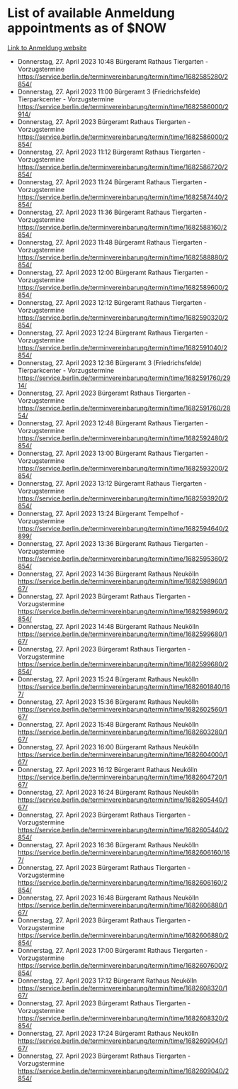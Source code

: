 # List of available Anmeldung appointments as of $NOW
[Link to Anmeldung website](https://service.berlin.de/terminvereinbarung/termin/tag.php?termin=1&anliegen[]=120686&dienstleisterlist=122210,122217,327316,122219,327312,122227,327314,122231,327346,122243,327348,122254,122252,329742,122260,329745,122262,329748,122271,327278,122273,327274,122277,327276,330436,122280,327294,122282,327290,122284,327292,122291,327270,122285,327266,122286,327264,122296,327268,150230,329760,122297,327286,122294,327284,122312,329763,122314,329775,122304,327330,122311,327334,122309,327332,317869,122281,327352,122279,329772,122283,122276,327324,122274,327326,122267,329766,122246,327318,122251,327320,122257,327322,122208,327298,122226,327300&herkunft=http%3A%2F%2Fservice.berlin.de%2Fdienstleistung%2F120686%2F)
- Donnerstag, 27. April 2023 10:48 Bürgeramt Rathaus Tiergarten - Vorzugstermine https://service.berlin.de/terminvereinbarung/termin/time/1682585280/2854/
- Donnerstag, 27. April 2023 11:00 Bürgeramt 3 (Friedrichsfelde) Tierparkcenter - Vorzugstermine https://service.berlin.de/terminvereinbarung/termin/time/1682586000/2914/
- Donnerstag, 27. April 2023  Bürgeramt Rathaus Tiergarten - Vorzugstermine https://service.berlin.de/terminvereinbarung/termin/time/1682586000/2854/
- Donnerstag, 27. April 2023 11:12 Bürgeramt Rathaus Tiergarten - Vorzugstermine https://service.berlin.de/terminvereinbarung/termin/time/1682586720/2854/
- Donnerstag, 27. April 2023 11:24 Bürgeramt Rathaus Tiergarten - Vorzugstermine https://service.berlin.de/terminvereinbarung/termin/time/1682587440/2854/
- Donnerstag, 27. April 2023 11:36 Bürgeramt Rathaus Tiergarten - Vorzugstermine https://service.berlin.de/terminvereinbarung/termin/time/1682588160/2854/
- Donnerstag, 27. April 2023 11:48 Bürgeramt Rathaus Tiergarten - Vorzugstermine https://service.berlin.de/terminvereinbarung/termin/time/1682588880/2854/
- Donnerstag, 27. April 2023 12:00 Bürgeramt Rathaus Tiergarten - Vorzugstermine https://service.berlin.de/terminvereinbarung/termin/time/1682589600/2854/
- Donnerstag, 27. April 2023 12:12 Bürgeramt Rathaus Tiergarten - Vorzugstermine https://service.berlin.de/terminvereinbarung/termin/time/1682590320/2854/
- Donnerstag, 27. April 2023 12:24 Bürgeramt Rathaus Tiergarten - Vorzugstermine https://service.berlin.de/terminvereinbarung/termin/time/1682591040/2854/
- Donnerstag, 27. April 2023 12:36 Bürgeramt 3 (Friedrichsfelde) Tierparkcenter - Vorzugstermine https://service.berlin.de/terminvereinbarung/termin/time/1682591760/2914/
- Donnerstag, 27. April 2023  Bürgeramt Rathaus Tiergarten - Vorzugstermine https://service.berlin.de/terminvereinbarung/termin/time/1682591760/2854/
- Donnerstag, 27. April 2023 12:48 Bürgeramt Rathaus Tiergarten - Vorzugstermine https://service.berlin.de/terminvereinbarung/termin/time/1682592480/2854/
- Donnerstag, 27. April 2023 13:00 Bürgeramt Rathaus Tiergarten - Vorzugstermine https://service.berlin.de/terminvereinbarung/termin/time/1682593200/2854/
- Donnerstag, 27. April 2023 13:12 Bürgeramt Rathaus Tiergarten - Vorzugstermine https://service.berlin.de/terminvereinbarung/termin/time/1682593920/2854/
- Donnerstag, 27. April 2023 13:24 Bürgeramt Tempelhof - Vorzugstermine https://service.berlin.de/terminvereinbarung/termin/time/1682594640/2899/
- Donnerstag, 27. April 2023 13:36 Bürgeramt Rathaus Tiergarten - Vorzugstermine https://service.berlin.de/terminvereinbarung/termin/time/1682595360/2854/
- Donnerstag, 27. April 2023 14:36 Bürgeramt Rathaus Neukölln https://service.berlin.de/terminvereinbarung/termin/time/1682598960/167/
- Donnerstag, 27. April 2023  Bürgeramt Rathaus Tiergarten - Vorzugstermine https://service.berlin.de/terminvereinbarung/termin/time/1682598960/2854/
- Donnerstag, 27. April 2023 14:48 Bürgeramt Rathaus Neukölln https://service.berlin.de/terminvereinbarung/termin/time/1682599680/167/
- Donnerstag, 27. April 2023  Bürgeramt Rathaus Tiergarten - Vorzugstermine https://service.berlin.de/terminvereinbarung/termin/time/1682599680/2854/
- Donnerstag, 27. April 2023 15:24 Bürgeramt Rathaus Neukölln https://service.berlin.de/terminvereinbarung/termin/time/1682601840/167/
- Donnerstag, 27. April 2023 15:36 Bürgeramt Rathaus Neukölln https://service.berlin.de/terminvereinbarung/termin/time/1682602560/167/
- Donnerstag, 27. April 2023 15:48 Bürgeramt Rathaus Neukölln https://service.berlin.de/terminvereinbarung/termin/time/1682603280/167/
- Donnerstag, 27. April 2023 16:00 Bürgeramt Rathaus Neukölln https://service.berlin.de/terminvereinbarung/termin/time/1682604000/167/
- Donnerstag, 27. April 2023 16:12 Bürgeramt Rathaus Neukölln https://service.berlin.de/terminvereinbarung/termin/time/1682604720/167/
- Donnerstag, 27. April 2023 16:24 Bürgeramt Rathaus Neukölln https://service.berlin.de/terminvereinbarung/termin/time/1682605440/167/
- Donnerstag, 27. April 2023  Bürgeramt Rathaus Tiergarten - Vorzugstermine https://service.berlin.de/terminvereinbarung/termin/time/1682605440/2854/
- Donnerstag, 27. April 2023 16:36 Bürgeramt Rathaus Neukölln https://service.berlin.de/terminvereinbarung/termin/time/1682606160/167/
- Donnerstag, 27. April 2023  Bürgeramt Rathaus Tiergarten - Vorzugstermine https://service.berlin.de/terminvereinbarung/termin/time/1682606160/2854/
- Donnerstag, 27. April 2023 16:48 Bürgeramt Rathaus Neukölln https://service.berlin.de/terminvereinbarung/termin/time/1682606880/167/
- Donnerstag, 27. April 2023  Bürgeramt Rathaus Tiergarten - Vorzugstermine https://service.berlin.de/terminvereinbarung/termin/time/1682606880/2854/
- Donnerstag, 27. April 2023 17:00 Bürgeramt Rathaus Tiergarten - Vorzugstermine https://service.berlin.de/terminvereinbarung/termin/time/1682607600/2854/
- Donnerstag, 27. April 2023 17:12 Bürgeramt Rathaus Neukölln https://service.berlin.de/terminvereinbarung/termin/time/1682608320/167/
- Donnerstag, 27. April 2023  Bürgeramt Rathaus Tiergarten - Vorzugstermine https://service.berlin.de/terminvereinbarung/termin/time/1682608320/2854/
- Donnerstag, 27. April 2023 17:24 Bürgeramt Rathaus Neukölln https://service.berlin.de/terminvereinbarung/termin/time/1682609040/167/
- Donnerstag, 27. April 2023  Bürgeramt Rathaus Tiergarten - Vorzugstermine https://service.berlin.de/terminvereinbarung/termin/time/1682609040/2854/
